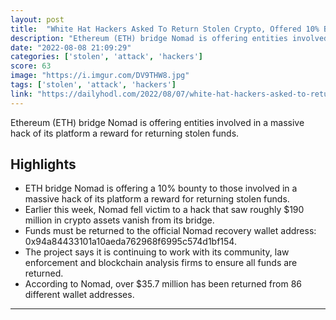 ```yaml
---
layout: post
title:  "White Hat Hackers Asked To Return Stolen Crypto, Offered 10% Bounty on $190,000,000 Attack."
description: "Ethereum (ETH) bridge Nomad is offering entities involved in a massive hack of its platform a reward for returning stolen funds."
date: "2022-08-08 21:09:29"
categories: ['stolen', 'attack', 'hackers']
score: 63
image: "https://i.imgur.com/DV9THW8.jpg"
tags: ['stolen', 'attack', 'hackers']
link: "https://dailyhodl.com/2022/08/07/white-hat-hackers-asked-to-return-stolen-crypto-offered-10-bounty-on-190000000-attack/"
---
```


Ethereum (ETH) bridge Nomad is offering entities involved in a massive hack of its platform a reward for returning stolen funds.

## Highlights

- ETH bridge Nomad is offering a 10% bounty to those involved in a massive hack of its platform a reward for returning stolen funds.
- Earlier this week, Nomad fell victim to a hack that saw roughly $190 million in crypto assets vanish from its bridge.
- Funds must be returned to the official Nomad recovery wallet address: 0x94a84433101a10aeda762968f6995c574d1bf154.
- The project says it is continuing to work with its community, law enforcement and blockchain analysis firms to ensure all funds are returned.
- According to Nomad, over $35.7 million has been returned from 86 different wallet addresses.

---
